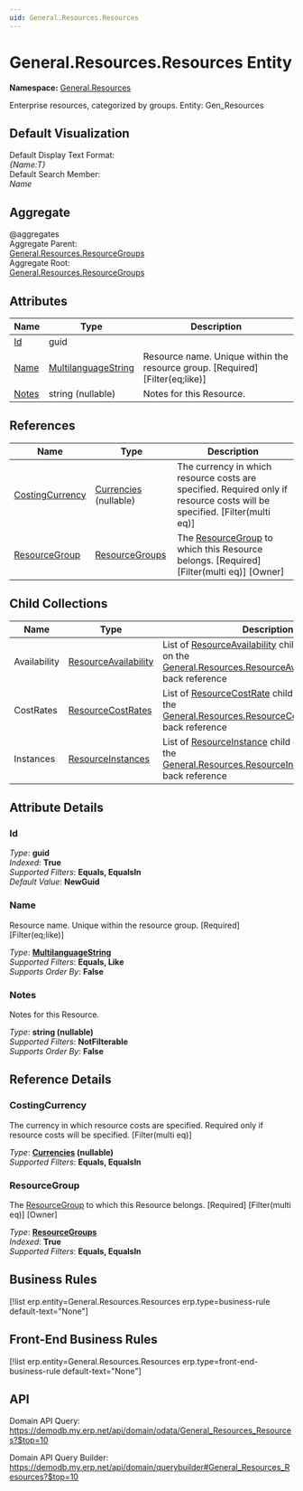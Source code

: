 ```yaml
---
uid: General.Resources.Resources
---
```

# General.Resources.Resources Entity

**Namespace:** [General.Resources](General.Resources.md)  

Enterprise resources, categorized by groups. Entity: Gen_Resources

## Default Visualization
Default Display Text Format:  
_{Name:T}_  
Default Search Member:  
_Name_  

## Aggregate
  @aggregates  
Aggregate Parent:  
[General.Resources.ResourceGroups](General.Resources.ResourceGroups.md)  
Aggregate Root:  
[General.Resources.ResourceGroups](General.Resources.ResourceGroups.md)  

## Attributes

| Name | Type | Description |
| ---- | ---- | --- |
| [Id](General.Resources.Resources.md#id) | guid |  
| [Name](General.Resources.Resources.md#name) | [MultilanguageString](../data-types.md#multilanguagestring) | Resource name. Unique within the resource group. [Required] [Filter(eq;like)] 
| [Notes](General.Resources.Resources.md#notes) | string (nullable) | Notes for this Resource. 

## References

| Name | Type | Description |
| ---- | ---- | --- |
| [CostingCurrency](General.Resources.Resources.md#costingcurrency) | [Currencies](General.Currencies.md) (nullable) | The currency in which resource costs are specified. Required only if resource costs will be specified. [Filter(multi eq)] |
| [ResourceGroup](General.Resources.Resources.md#resourcegroup) | [ResourceGroups](General.Resources.ResourceGroups.md) | The [ResourceGroup](General.Resources.Resources.md#resourcegroup) to which this Resource belongs. [Required] [Filter(multi eq)] [Owner] |

## Child Collections

| Name | Type | Description |
| ---- | ---- | --- |
| Availability | [ResourceAvailability](General.Resources.ResourceAvailability.md) | List of [ResourceAvailability](General.Resources.ResourceAvailability.md) child objects, based on the [General.Resources.ResourceAvailability.Resource](General.Resources.ResourceAvailability.md#resource) back reference 
| CostRates | [ResourceCostRates](General.Resources.ResourceCostRates.md) | List of [ResourceCostRate](General.Resources.ResourceCostRates.md) child objects, based on the [General.Resources.ResourceCostRate.Resource](General.Resources.ResourceCostRates.md#resource) back reference 
| Instances | [ResourceInstances](General.Resources.ResourceInstances.md) | List of [ResourceInstance](General.Resources.ResourceInstances.md) child objects, based on the [General.Resources.ResourceInstance.Resource](General.Resources.ResourceInstances.md#resource) back reference 


## Attribute Details

### Id

_Type_: **guid**  
_Indexed_: **True**  
_Supported Filters_: **Equals, EqualsIn**  
_Default Value_: **NewGuid**  

### Name

Resource name. Unique within the resource group. [Required] [Filter(eq;like)]

_Type_: **[MultilanguageString](../data-types.md#multilanguagestring)**  
_Supported Filters_: **Equals, Like**  
_Supports Order By_: **False**  

### Notes

Notes for this Resource.

_Type_: **string (nullable)**  
_Supported Filters_: **NotFilterable**  
_Supports Order By_: **False**  


## Reference Details

### CostingCurrency

The currency in which resource costs are specified. Required only if resource costs will be specified. [Filter(multi eq)]

_Type_: **[Currencies](General.Currencies.md) (nullable)**  
_Supported Filters_: **Equals, EqualsIn**  

### ResourceGroup

The [ResourceGroup](General.Resources.Resources.md#resourcegroup) to which this Resource belongs. [Required] [Filter(multi eq)] [Owner]

_Type_: **[ResourceGroups](General.Resources.ResourceGroups.md)**  
_Indexed_: **True**  
_Supported Filters_: **Equals, EqualsIn**  



## Business Rules

[!list erp.entity=General.Resources.Resources erp.type=business-rule default-text="None"]

## Front-End Business Rules

[!list erp.entity=General.Resources.Resources erp.type=front-end-business-rule default-text="None"]

## API

Domain API Query:
<https://demodb.my.erp.net/api/domain/odata/General_Resources_Resources?$top=10>

Domain API Query Builder:
<https://demodb.my.erp.net/api/domain/querybuilder#General_Resources_Resources?$top=10>


